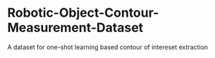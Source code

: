# Robotic-Object-Contour-Measurement-Dataset
A dataset for one-shot learning based contour of intereset extraction
